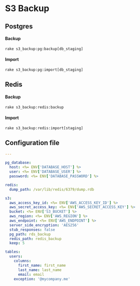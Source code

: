 # S3 Backup

## Postgres

#### Backup
```
rake s3_backup:pg:backup[db_staging]
```

#### Import
```
rake s3_backup:pg:import[db_staging]
```

## Redis

#### Backup
```
rake s3_backup:redis:backup
```

#### Import
```
rake s3_backup:redis:import[staging]
```

## Configuration file

```yaml
---

pg_database:
  host: <%= ENV['DATABASE_HOST'] %>
  user: <%= ENV['DATABASE_USER'] %>
  password: <%= ENV['DATABASE_PASSWORD'] %>

redis:
  dump_path: /var/lib/redis/6379/dump.rdb

s3:
  aws_access_key_id: <%= ENV['AWS_ACCESS_KEY_ID'] %>
  aws_secret_access_key: <%= ENV['AWS_SECRET_ACCESS_KEY'] %>
  bucket: <%= ENV['S3_BUCKET'] %>
  aws_region: <%= ENV['AWS_REGION'] %>
  aws_endpoint: <%= ENV['AWS_ENDPOINT'] %>
  server_side_encryption: 'AES256'
  stub_responses: false
  pg_path: rds_backup
  redis_path: redis_backup
  keep: 5

tables:
  users:
    columns:
      first_name: first_name
      last_name: last_name
      email: email
    exception: '@mycompany.me'
```
